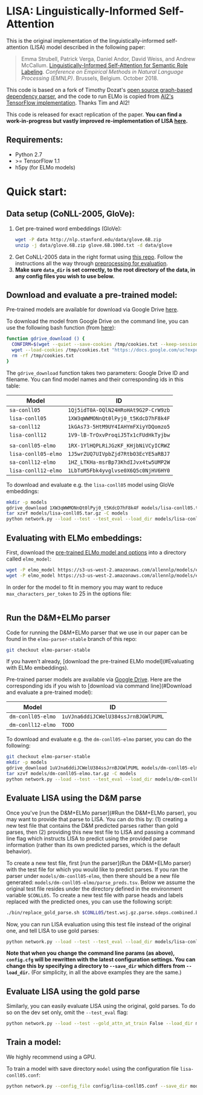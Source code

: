# LISA: Linguistically-Informed Self-Attention

This is the original implementation of the linguistically-informed self-attention (LISA) model 
described in the following paper:
> Emma Strubell, Patrick Verga, Daniel Andor, David Weiss, and Andrew McCallum. [Linguistically-Informed 
> Self-Attention for Semantic Role Labeling](https://arxiv.org/abs/1804.08199). 
> *Conference on Empirical Methods in Natural Language Processing (EMNLP)*. 
> Brussels, Belgium. October 2018. 

This code is based on a fork of Timothy Dozat's 
[open source graph-based dependency parser](https://github.com/tdozat/Parser-v1), and the code to run ELMo is copied from
 [AI2's TensorFlow implementation](https://github.com/allenai/bilm-tf). Thanks Tim and AI2!

This code is released for exact replication of the paper. 
**You can find a work-in-progress but vastly improved re-implementation of LISA [here](https://github.com/strubell/LISA).**

Requirements:
----
- Python 2.7
- \>= TensorFlow 1.1
- h5py (for ELMo models)

Quick start:
============

Data setup (CoNLL-2005, GloVe):
----
1. Get pre-trained word embeddings (GloVe):
    ```bash
    wget -P data http://nlp.stanford.edu/data/glove.6B.zip
    unzip -j data/glove.6B.zip glove.6B.100d.txt -d data/glove
    ```
2. Get CoNLL-2005 data in the right format using [this repo](https://github.com/strubell/preprocess-conll05). 
Follow the instructions all the way through [preprocessing for evaluation](https://github.com/strubell/preprocess-conll05#pre-processing-for-evaluation-scripts).
3. **Make sure `data_dir` is set correctly, to the root directory of the data, in any config files you wish to use below.**

Download and evaluate a pre-trained model:
----
Pre-trained models are available for download via Google Drive [here](https://drive.google.com/drive/u/1/folders/1E0Jn05VFqZTbbVcDoM5DEIHEFzD91iLs).

To download the model from Google Drive on the command line, you can use the following bash function (from [here](https://gist.github.com/iamtekeste/3cdfd0366ebfd2c0d805)):
```bash
function gdrive_download () {
  CONFIRM=$(wget --quiet --save-cookies /tmp/cookies.txt --keep-session-cookies --no-check-certificate "https://docs.google.com/uc?export=download&id=$1" -O- | sed -rn 's/.*confirm=([0-9A-Za-z_]+).*/\1\n/p')
  wget --load-cookies /tmp/cookies.txt "https://docs.google.com/uc?export=download&confirm=$CONFIRM&id=$1" -O $2
  rm -rf /tmp/cookies.txt
}
```
The `gdrive_download` function takes two parameters: Google Drive ID and filename. You can find model names and their
corresponding ids in this table:

| Model                | ID                                  |
| -------------------- | ----------------------------------- |
| `sa-conll05`         | `1Qj5idT0A-OQlN24HRoHAt9G2P-CrW9zb` |
| `lisa-conll05`       | `1XW3qWWMONnQt0lPyj0_t5KdcD7hF8k4F` |
| `sa-conll12`         | `1kGAs73-5HtM9UY4IAHYmFXiyYDQomzo5` |
| `lisa-conll12`       | `1V9-lB-TrOxvProqiJ5Tx1cFUdHkTyjbw` |
|                      |                                     |
| `sa-conll05-elmo`    | `1RX-1YlHQPLRiJGzKF_KHjbNiVCyICRWZ` |
| `lisa-conll05-elmo`  | `1J5wrZUQ7UIVpbZjd7RtbO3EcYE5aRBJ7` |
| `sa-conll12-elmo`    | `1HZ_LTKHa-msrBp73KhdIJvx4tw5UMP2W` |
| `lisa-conll12-elmo`  | `1LbToM5Fbk4yvglvse0X6Q5c0NjHV6HY0` |

To download and evaluate e.g. the `lisa-conll05` model using GloVe embeddings:
```bash
mkdir -p models
gdrive_download 1XW3qWWMONnQt0lPyj0_t5KdcD7hF8k4F models/lisa-conll05.tar.gz
tar xzvf models/lisa-conll05.tar.gz -C models
python network.py --load --test --test_eval --load_dir models/lisa-conll05 --config_file models/lisa-conll05/config.cfg 
```

Evaluating with ELMo embeddings:
----
First, download the [pre-trained ELMo model and options](https://allennlp.org/elmo) into a directory called `elmo_model`:
```bash
wget -P elmo_model https://s3-us-west-2.amazonaws.com/allennlp/models/elmo/2x4096_512_2048cnn_2xhighway/elmo_2x4096_512_2048cnn_2xhighway_weights.hdf5
wget -P elmo_model https://s3-us-west-2.amazonaws.com/allennlp/models/elmo/2x4096_512_2048cnn_2xhighway/elmo_2x4096_512_2048cnn_2xhighway_options.json
```
In order for the model to fit in memory you may want to reduce `max_characters_per_token` to 25 in the options file:
```bash

```

Run the D&M+ELMo parser
----
Code for running the D&M+ELMo parser that we use in our paper can be found in the `elmo-parser-stable` branch of this repo:
```bash
git checkout elmo-parser-stable
```

If you haven't already, [download the pre-trained ELMo model](#Evaluating with ELMo embeddings).

Pre-trained parser models are available via [Google Drive](https://drive.google.com/drive/u/1/folders/1E0Jn05VFqZTbbVcDoM5DEIHEFzD91iLs). 
Here are the corresponding ids if you wish to [download via command line](#Download and evaluate a pre-trained model):

| Model             | ID                                  |
| ----------------- | ----------------------------------- |
| `dm-conll05-elmo` | `1uVJna6ddiJCWelU384ssJrnBJGWlPUML` |
| `dm-conll12-elmo` | `TODO` |

To download and evaluate e.g. the `dm-conll05-elmo` parser, you can do the following:
```bash
git checkout elmo-parser-stable
mkdir -p models
gdrive_download 1uVJna6ddiJCWelU384ssJrnBJGWlPUML models/dm-conll05-elmo.tar.gz
tar xzvf models/dm-conll05-elmo.tar.gz -C models
python network.py --load --test --test_eval --load_dir models/dm-conll05-elmo --config_file models/dm-conll05-elmo/config.cfg 
```

Evaluate LISA using the D&M parse
----

Once you've [run the D&M+ELMo parser](#Run the D&M+ELMo parser), you may want to provide that parse to LISA.
You can do this by: (1) creating a new test file that contains the D&M predicted parses rather than gold parses, 
then (2) providing this new test file to LISA and passing a command line flag which instructs LISA to predict 
using the provided parse information (rather than its own predicted parses, which is the default behavior).

To create a new test file, first [run the parser](Run the D&M+ELMo parser) with the test file for which you would like to predict parses.
If you ran the parser under `models/dm-conll05-elmo`, then there should be a new file generated: 
`models/dm-conll05-elmo/parse_preds.tsv`. Below we assume the original test file resides under the directory defined in
the environment variable `$CONLL05`. To create a new test file with parse heads and labels replaced with the predicted ones,
you can use the following script:
```bash
./bin/replace_gold_parse.sh $CONLL05/test.wsj.gz.parse.sdeps.combined.bio models/dm-conll05-elmo/parse_preds.tsv > test.wsj.gz.parse.sdeps.combined.bio.predicted
```

Now, you can run LISA evaluation using this test file instead of the original one, and tell LISA to use gold parses:
```bash
python network.py --load --test --test_eval --load_dir models/lisa-conll05 --config_file models/lisa-conll05/config.cfg --test_file test.wsj.gz.parse.sdeps.combined.bio.predicted --gold_attn_at_train False 
```

**Note that when you change the command line params (as above), `config.cfg` will be rewritten with the latest configuration settings. 
You can change this by specifying a directory to `--save_dir` which differs from `--load_dir`.**
(For simplicity, in all the above examples they are the same.)

Evaluate LISA using the gold parse
----
Similarly, you can easily evaluate LISA using the original, gold parses. To do so on the dev set only, omit the `--test_eval` flag:
```bash
python network.py --load --test --gold_attn_at_train False --load_dir models/lisa-conll05 --config_file models/lisa-conll05/config.cfg
```

Train a model:
----
We highly recommend using a GPU. 

To train a model with save directory `model` using the configuration file `lisa-conll05.conf`:
```bash
python network.py --config_file config/lisa-conll05.conf --save_dir model
```

